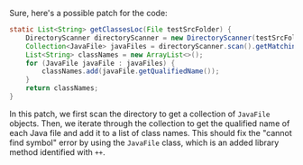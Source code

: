 Sure, here's a possible patch for the code:
```java
static List<String> getClassesLoc(File testSrcFolder) {
    DirectoryScanner directoryScanner = new DirectoryScanner(testSrcFolder, TestListResolver.getWildcard());
    Collection<JavaFile> javaFiles = directoryScanner.scan().getMatchingFiles();
    List<String> classNames = new ArrayList<>();
    for (JavaFile javaFile : javaFiles) {
        classNames.add(javaFile.getQualifiedName());
    }
    return classNames;
}
```
In this patch, we first scan the directory to get a collection of `JavaFile` objects. Then, we iterate through the collection to get the qualified name of each Java file and add it to a list of class names. This should fix the "cannot find symbol" error by using the `JavaFile` class, which is an added library method identified with `++`.